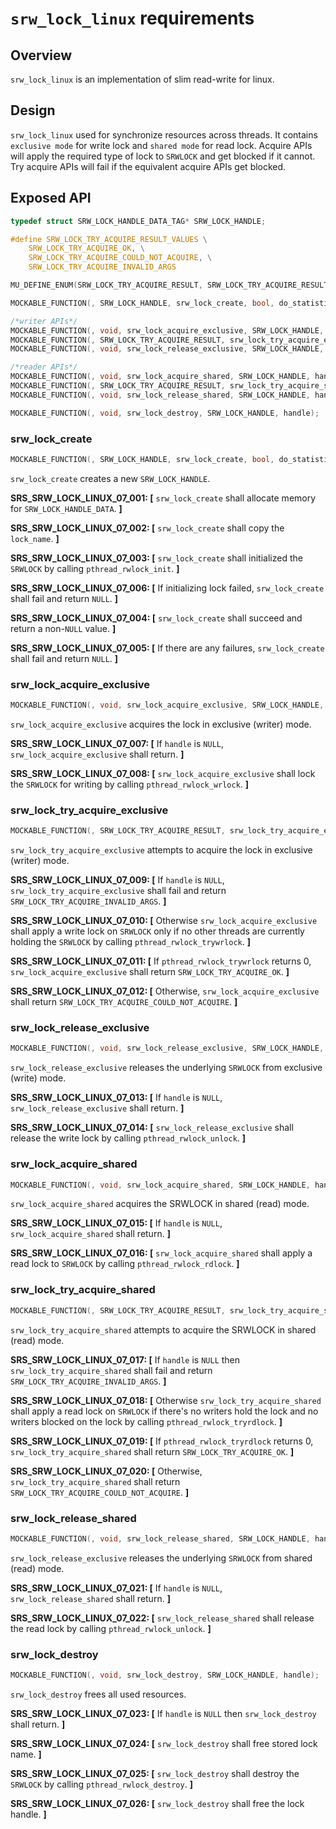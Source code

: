 # `srw_lock_linux` requirements

## Overview

`srw_lock_linux` is an implementation of slim read-write for linux.

## Design

`srw_lock_linux` used for synchronize resources across threads. It contains `exclusive mode` for write lock and `shared mode` for read lock. Acquire APIs will apply the required type of lock to `SRWLOCK` and get blocked if it cannot. Try acquire APIs will fail if the equivalent acquire APIs get blocked.

## Exposed API

```c
typedef struct SRW_LOCK_HANDLE_DATA_TAG* SRW_LOCK_HANDLE;

#define SRW_LOCK_TRY_ACQUIRE_RESULT_VALUES \
    SRW_LOCK_TRY_ACQUIRE_OK, \
    SRW_LOCK_TRY_ACQUIRE_COULD_NOT_ACQUIRE, \
    SRW_LOCK_TRY_ACQUIRE_INVALID_ARGS

MU_DEFINE_ENUM(SRW_LOCK_TRY_ACQUIRE_RESULT, SRW_LOCK_TRY_ACQUIRE_RESULT_VALUES)

MOCKABLE_FUNCTION(, SRW_LOCK_HANDLE, srw_lock_create, bool, do_statistics, const char*, lock_name);

/*writer APIs*/
MOCKABLE_FUNCTION(, void, srw_lock_acquire_exclusive, SRW_LOCK_HANDLE, handle);
MOCKABLE_FUNCTION(, SRW_LOCK_TRY_ACQUIRE_RESULT, srw_lock_try_acquire_exclusive, SRW_LOCK_HANDLE, handle);
MOCKABLE_FUNCTION(, void, srw_lock_release_exclusive, SRW_LOCK_HANDLE, handle);

/*reader APIs*/
MOCKABLE_FUNCTION(, void, srw_lock_acquire_shared, SRW_LOCK_HANDLE, handle);
MOCKABLE_FUNCTION(, SRW_LOCK_TRY_ACQUIRE_RESULT, srw_lock_try_acquire_shared, SRW_LOCK_HANDLE, handle);
MOCKABLE_FUNCTION(, void, srw_lock_release_shared, SRW_LOCK_HANDLE, handle);

MOCKABLE_FUNCTION(, void, srw_lock_destroy, SRW_LOCK_HANDLE, handle);
```

### srw_lock_create
```c
MOCKABLE_FUNCTION(, SRW_LOCK_HANDLE, srw_lock_create, bool, do_statistics, const char*, lock_name);
```

`srw_lock_create` creates a new `SRW_LOCK_HANDLE`.

**SRS_SRW_LOCK_LINUX_07_001: [** `srw_lock_create` shall allocate memory for `SRW_LOCK_HANDLE_DATA`. **]**

**SRS_SRW_LOCK_LINUX_07_002: [** `srw_lock_create` shall copy the `lock_name`. **]**

**SRS_SRW_LOCK_LINUX_07_003: [** `srw_lock_create` shall initialized the `SRWLOCK` by calling `pthread_rwlock_init`. **]**

**SRS_SRW_LOCK_LINUX_07_006: [** If initializing lock failed, `srw_lock_create` shall fail and return `NULL`. **]**

**SRS_SRW_LOCK_LINUX_07_004: [** `srw_lock_create` shall succeed and return a non-`NULL` value. **]**

**SRS_SRW_LOCK_LINUX_07_005: [** If there are any failures, `srw_lock_create` shall fail and return `NULL`. **]**

### srw_lock_acquire_exclusive
```c
MOCKABLE_FUNCTION(, void, srw_lock_acquire_exclusive, SRW_LOCK_HANDLE, handle);
```

`srw_lock_acquire_exclusive` acquires the lock in exclusive (writer) mode.

**SRS_SRW_LOCK_LINUX_07_007: [** If `handle` is `NULL`, `srw_lock_acquire_exclusive` shall return. **]**

**SRS_SRW_LOCK_LINUX_07_008: [** `srw_lock_acquire_exclusive` shall lock the `SRWLOCK` for writing by calling `pthread_rwlock_wrlock`. **]**

### srw_lock_try_acquire_exclusive
```c
MOCKABLE_FUNCTION(, SRW_LOCK_TRY_ACQUIRE_RESULT, srw_lock_try_acquire_exclusive, SRW_LOCK_HANDLE, handle);
```

`srw_lock_try_acquire_exclusive` attempts to acquire the lock in exclusive (writer) mode.

**SRS_SRW_LOCK_LINUX_07_009: [** If `handle` is `NULL`, `srw_lock_try_acquire_exclusive` shall fail and return `SRW_LOCK_TRY_ACQUIRE_INVALID_ARGS`. **]**

**SRS_SRW_LOCK_LINUX_07_010: [** Otherwise `srw_lock_acquire_exclusive` shall apply a write lock on `SRWLOCK` only if no other threads are currently holding the `SRWLOCK` by calling `pthread_rwlock_trywrlock`. **]**

**SRS_SRW_LOCK_LINUX_07_011: [** If `pthread_rwlock_trywrlock` returns 0, `srw_lock_acquire_exclusive` shall return `SRW_LOCK_TRY_ACQUIRE_OK`. **]**

**SRS_SRW_LOCK_LINUX_07_012: [** Otherwise, `srw_lock_acquire_exclusive` shall return `SRW_LOCK_TRY_ACQUIRE_COULD_NOT_ACQUIRE`. **]**

### srw_lock_release_exclusive
```c
MOCKABLE_FUNCTION(, void, srw_lock_release_exclusive, SRW_LOCK_HANDLE, handle);
```

`srw_lock_release_exclusive` releases the underlying `SRWLOCK` from exclusive (write) mode.

**SRS_SRW_LOCK_LINUX_07_013: [** If `handle` is `NULL`, `srw_lock_release_exclusive` shall return. **]**

**SRS_SRW_LOCK_LINUX_07_014: [** `srw_lock_release_exclusive` shall release the write lock by calling `pthread_rwlock_unlock`. **]**


### srw_lock_acquire_shared
```c
MOCKABLE_FUNCTION(, void, srw_lock_acquire_shared, SRW_LOCK_HANDLE, handle);
```

`srw_lock_acquire_shared` acquires the SRWLOCK in shared (read) mode.

**SRS_SRW_LOCK_LINUX_07_015: [** If `handle` is `NULL`, `srw_lock_acquire_shared` shall return. **]**

**SRS_SRW_LOCK_LINUX_07_016: [** `srw_lock_acquire_shared` shall apply a read lock to `SRWLOCK` by calling `pthread_rwlock_rdlock`. **]**

### srw_lock_try_acquire_shared
```c
MOCKABLE_FUNCTION(, SRW_LOCK_TRY_ACQUIRE_RESULT, srw_lock_try_acquire_shared, SRW_LOCK_HANDLE, handle);
```

`srw_lock_try_acquire_shared` attempts to acquire the SRWLOCK in shared (read) mode.

**SRS_SRW_LOCK_LINUX_07_017: [** If `handle` is `NULL` then `srw_lock_try_acquire_shared` shall fail and return `SRW_LOCK_TRY_ACQUIRE_INVALID_ARGS`. **]**

**SRS_SRW_LOCK_LINUX_07_018: [** Otherwise `srw_lock_try_acquire_shared` shall apply a read lock on `SRWLOCK` if there's no writers hold the lock and no writers blocked on the lock by calling `pthread_rwlock_tryrdlock`. **]**

**SRS_SRW_LOCK_LINUX_07_019: [** If `pthread_rwlock_tryrdlock` returns 0, `srw_lock_try_acquire_shared` shall return `SRW_LOCK_TRY_ACQUIRE_OK`. **]**

**SRS_SRW_LOCK_LINUX_07_020: [** Otherwise, `srw_lock_try_acquire_shared` shall return `SRW_LOCK_TRY_ACQUIRE_COULD_NOT_ACQUIRE`. **]**

### srw_lock_release_shared
```c
MOCKABLE_FUNCTION(, void, srw_lock_release_shared, SRW_LOCK_HANDLE, handle);
```

`srw_lock_release_exclusive` releases the underlying `SRWLOCK` from shared (read) mode.

**SRS_SRW_LOCK_LINUX_07_021: [** If `handle` is `NULL`, `srw_lock_release_shared` shall return. **]**

**SRS_SRW_LOCK_LINUX_07_022: [** `srw_lock_release_shared` shall release the read lock by calling `pthread_rwlock_unlock`. **]**


### srw_lock_destroy
```c
MOCKABLE_FUNCTION(, void, srw_lock_destroy, SRW_LOCK_HANDLE, handle);
```

`srw_lock_destroy` frees all used resources.

**SRS_SRW_LOCK_LINUX_07_023: [** If `handle` is `NULL` then `srw_lock_destroy` shall return. **]**

**SRS_SRW_LOCK_LINUX_07_024: [** `srw_lock_destroy` shall free stored lock name. **]**

**SRS_SRW_LOCK_LINUX_07_025: [** `srw_lock_destroy` shall destroy the `SRWLOCK` by calling `pthread_rwlock_destroy`. **]**

**SRS_SRW_LOCK_LINUX_07_026: [** `srw_lock_destroy` shall free the lock handle. **]**
